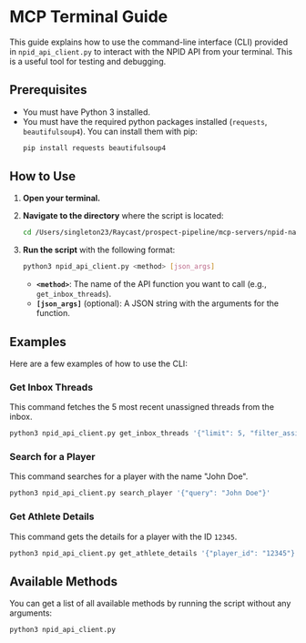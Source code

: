 # MCP Terminal Guide

This guide explains how to use the command-line interface (CLI) provided in `npid_api_client.py` to interact with the NPID API from your terminal. This is a useful tool for testing and debugging.

## Prerequisites

-   You must have Python 3 installed.
-   You must have the required python packages installed (`requests`, `beautifulsoup4`). You can install them with pip:
    ```bash
    pip install requests beautifulsoup4
    ```

## How to Use

1.  **Open your terminal.**

2.  **Navigate to the directory** where the script is located:
    ```bash
    cd /Users/singleton23/Raycast/prospect-pipeline/mcp-servers/npid-native/
    ```

3.  **Run the script** with the following format:
    ```bash
    python3 npid_api_client.py <method> [json_args]
    ```
    -   **`<method>`**: The name of the API function you want to call (e.g., `get_inbox_threads`).
    -   **`[json_args]`** (optional): A JSON string with the arguments for the function.

## Examples

Here are a few examples of how to use the CLI:

### Get Inbox Threads

This command fetches the 5 most recent unassigned threads from the inbox.

```bash
python3 npid_api_client.py get_inbox_threads '{"limit": 5, "filter_assigned": "unassigned"}'
```

### Search for a Player

This command searches for a player with the name "John Doe".

```bash
python3 npid_api_client.py search_player '{"query": "John Doe"}'
```

### Get Athlete Details

This command gets the details for a player with the ID `12345`.

```bash
python3 npid_api_client.py get_athlete_details '{"player_id": "12345"}'
```

## Available Methods

You can get a list of all available methods by running the script without any arguments:

```bash
python3 npid_api_client.py
```
